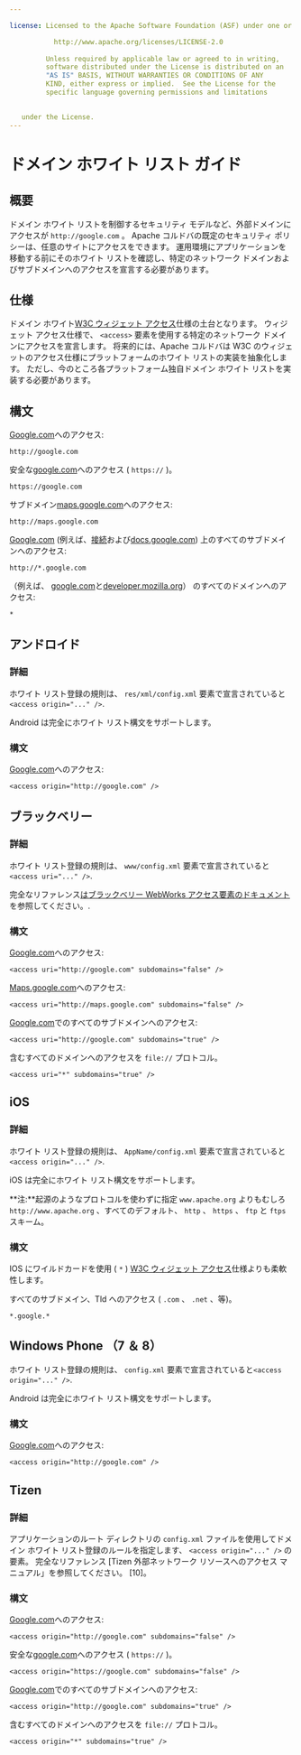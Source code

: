 ```yaml
---

license: Licensed to the Apache Software Foundation (ASF) under one or more contributor license agreements. See the NOTICE file distributed with this work for additional information regarding copyright ownership. The ASF licenses this file to you under the Apache License, Version 2.0 (the "License"); you may not use this file except in compliance with the License. You may obtain a copy of the License at

           http://www.apache.org/licenses/LICENSE-2.0
    
         Unless required by applicable law or agreed to in writing,
         software distributed under the License is distributed on an
         "AS IS" BASIS, WITHOUT WARRANTIES OR CONDITIONS OF ANY
         KIND, either express or implied.  See the License for the
         specific language governing permissions and limitations
    

   under the License.
---
```


# ドメイン ホワイト リスト ガイド

## 概要

ドメイン ホワイト リストを制御するセキュリティ モデルなど、外部ドメインにアクセスが `http://google.com` 。 Apache コルドバの既定のセキュリティ ポリシーは、任意のサイトにアクセスをできます。 運用環境にアプリケーションを移動する前にそのホワイト リストを確認し、特定のネットワーク ドメインおよびサブドメインへのアクセスを宣言する必要があります。

## 仕様

ドメイン ホワイト[W3C ウィジェット アクセス][1]仕様の土台となります。 ウィジェット アクセス仕様で、 `<access>` 要素を使用する特定のネットワーク ドメインにアクセスを宣言します。 将来的には、Apache コルドバは W3C のウィジェットのアクセス仕様にプラットフォームのホワイト リストの実装を抽象化します。 ただし、今のところ各プラットフォーム独自ドメイン ホワイト リストを実装する必要があります。

 [1]: http://www.w3.org/TR/widgets-access/

## 構文

[Google.com][2]へのアクセス:

 [2]: http://google.com

    http://google.com
    

安全な[google.com][3]へのアクセス ( `https://` )。

 [3]: https://google.com

    https://google.com
    

サブドメイン[maps.google.com][4]へのアクセス:

 [4]: http://maps.google.com

    http://maps.google.com
    

[Google.com][2] (例えば、[接続][5]および[docs.google.com][6]) 上のすべてのサブドメインへのアクセス:

 [5]: http://mail.google.com
 [6]: http://docs.google.com

    http://*.google.com
    

（例えば、 [google.com][2]と[developer.mozilla.org][7]） のすべてのドメインへのアクセス:

 [7]: http://developer.mozilla.org

    *
    

## アンドロイド

### 詳細

ホワイト リスト登録の規則は、 `res/xml/config.xml` 要素で宣言されていると`<access origin="..." />`.

Android は完全にホワイト リスト構文をサポートします。

### 構文

[Google.com][2]へのアクセス:

    <access origin="http://google.com" />
    

## ブラックベリー

### 詳細

ホワイト リスト登録の規則は、 `www/config.xml` 要素で宣言されていると`<access uri="..." />`.

完全なリファレンス[はブラックベリー WebWorks アクセス要素のドキュメント][8]を参照してください。.

 [8]: https://developer.blackberry.com/html5/documentation/ww_developing/Access_element_834677_11.html

### 構文

[Google.com][2]へのアクセス:

    <access uri="http://google.com" subdomains="false" />
    

[Maps.google.com][4]へのアクセス:

    <access uri="http://maps.google.com" subdomains="false" />
    

[Google.com][2]でのすべてのサブドメインへのアクセス:

    <access uri="http://google.com" subdomains="true" />
    

含むすべてのドメインへのアクセスを `file://` プロトコル。

    <access uri="*" subdomains="true" />
    

## iOS

### 詳細

ホワイト リスト登録の規則は、 `AppName/config.xml` 要素で宣言されていると`<access origin="..." />`.

iOS は完全にホワイト リスト構文をサポートします。

**注:**起源のようなプロトコルを使わずに指定 `www.apache.org` よりもむしろ `http://www.apache.org` 、すべてのデフォルト、 `http` 、 `https` 、 `ftp` と `ftps` スキーム。

### 構文

IOS にワイルドカードを使用 ( `*` ) [W3C ウィジェット アクセス][1]仕様よりも柔軟性します。

すべてのサブドメイン、Tld へのアクセス ( `.com` 、 `.net` 、等)。

    *.google.*
    

## Windows Phone （7 ＆ 8）

ホワイト リスト登録の規則は、 `config.xml` 要素で宣言されていると`<access origin="..." />`.

Android は完全にホワイト リスト構文をサポートします。

### 構文

[Google.com][2]へのアクセス:

    <access origin="http://google.com" />
    

## Tizen

### 詳細

アプリケーションのルート ディレクトリの `config.xml` ファイルを使用してドメイン ホワイト リスト登録のルールを指定します、 `<access origin="..." />` の要素。 完全なリファレンス [Tizen 外部ネットワーク リソースへのアクセス マニュアル」を参照してください。 [10]。

### 構文

[Google.com][2]へのアクセス:

    <access origin="http://google.com" subdomains="false" />
    

安全な[google.com][3]へのアクセス ( `https://` )。

    <access origin="https://google.com" subdomains="false" />
    

[Google.com][2]でのすべてのサブドメインへのアクセス:

    <access origin="http://google.com" subdomains="true" />
    

含むすべてのドメインへのアクセスを `file://` プロトコル。

    <access origin="*" subdomains="true" />